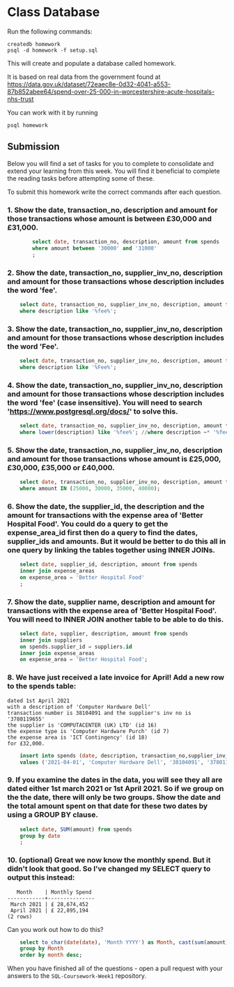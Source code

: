 # Class Database
Run the following commands:
```
createdb homework
psql -d homework -f setup.sql
```
This will create and populate a database called homework.

It is based on real data from the government found at
https://data.gov.uk/dataset/72eaec8e-0d32-4041-a553-87b852abee64/spend-over-25-000-in-worcestershire-acute-hospitals-nhs-trust

You can work with it by running
```
psql homework
```
## Submission

Below you will find a set of tasks for you to complete to consolidate and extend your learning from this week. You will find it beneficial to complete the reading tasks before attempting some of these.

To submit this homework write the correct commands after each question.

### 1. Show the date, transaction_no, description and amount for those transactions whose amount is between £30,000 and £31,000.
```sql
        select date, transaction_no, description, amount from spends
        where amount between '30000' and '31000'
        ;

```
### 2. Show the date, transaction_no, supplier_inv_no, description and amount for those transactions whose description includes the word 'fee'.
```sql
    select date, transaction_no, supplier_inv_no, description, amount from spends
    where description like '%fee%';

```
### 3. Show the date, transaction_no, supplier_inv_no, description and amount for those transactions whose description includes the word 'Fee'.
```sql
    select date, transaction_no, supplier_inv_no, description, amount from spends
    where description like '%Fee%';
```
### 4. Show the date, transaction_no, supplier_inv_no, description and amount for those transactions whose description includes the word 'fee' (case insensitive). You will need to search 'https://www.postgresql.org/docs/' to solve this.
```sql
    select date, transaction_no, supplier_inv_no, description, amount from spends
    where lower(description) like '%fee%'; //where description ~* '%fee%';
```
### 5. Show the date, transaction_no, supplier_inv_no, description and amount for those transactions whose amount is £25,000, £30,000, £35,000 or £40,000.
```sql
    select date, transaction_no, supplier_inv_no, description, amount from spends
    where amount IN (25000, 30000, 35000, 40000);
```
### 6. Show the date, the supplier_id, the description and the amount for transactions with the expense area of 'Better Hospital Food'. You could do a query to get the expense_area_id first then do a query to find the dates, supplier_ids and amounts. But it would be better to do this all in one query by linking the tables together using INNER JOINs.
```sql
    select date, supplier_id, description, amount from spends
    inner join expense_areas
    on expense_area = 'Better Hospital Food'
    ;
```
### 7. Show the date, supplier name, description and amount for transactions with the expense area of 'Better Hospital Food'. You will need to INNER JOIN another table to be able to do this.
```sql
    select date, supplier, description, amount from spends
    inner join suppliers
    on spends.supplier_id = suppliers.id
    inner join expense_areas
    on expense_area = 'Better Hospital Food';
```
### 8. We have just received a late invoice for April! Add a new row to the spends table:
    dated 1st April 2021
    with a description of 'Computer Hardware Dell'
    transaction number is 38104091 and the supplier's inv no is '3780119655'
    the supplier is 'COMPUTACENTER (UK) LTD' (id 16)
    the expense type is 'Computer Hardware Purch' (id 7)
    the expense area is 'ICT Contingency' (id 18)
    for £32,000.
```sql
    insert into spends (date, description, transaction_no,supplier_inv_no, supplier_id, expense_type_id, expense_area_id, amount) 
    values ('2021-04-01', 'Computer Hardware Dell', '38104091', '3780119655', '16', '7', '18', '32000');
```
### 9. If you examine the dates in the data, you will see they all are dated either 1st march 2021 or 1st April 2021. So if we group on the the date, there will only be two groups. Show the date and the total amount spent on that date for these two dates by using a GROUP BY clause.
```sql
    select date, SUM(amount) from spends
    group by date
    ;

```
### 10. (optional) Great we now know the monthly spend. But it didn't look that good. So I've changed my SELECT query to output this instead:
```
   Month    | Monthly Spend 
------------+---------------
 March 2021 | £ 28,674,452
 April 2021 | £ 22,895,194
(2 rows)
```
Can you work out how to do this?

```sql
    select to_char(date(date), 'Month YYYY') as Month, cast(sum(amount) as money) as "Monthly Spend" from spends 
    group by Month
    order by month desc;
```

When you have finished all of the questions - open a pull request with your answers to the `SQL-Coursework-Week1` repository.
